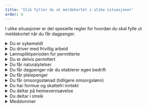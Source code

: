```yaml
---
title: 'Slik fyller du ut meldekortet i ulike situasjoner'
order: 4
---
```


I ulike situasjoner er det spesielle regler for hvordan du skal fylle ut meldekortet når du får dagpenger.

<div class='accordion'>
  <details>
    <summary>Du er sykemeldt</summary>
    {% prose %}{% endprose %}
  </details>
  <details>
    <summary>Du driver med frivillig arbeid</summary>
    {% prose %}{% endprose %}
  </details>
  <details>
    <summary>Lønnspliktperioden for permitterte</summary>
    {% prose %}{% endprose %}
  </details>
  <details>
    <summary>Du er delvis permittert</summary>
    {% prose %}{% endprose %}
  </details>
  <details>
    <summary>Du får naturalytelser</summary>
    {% prose %}{% endprose %}
  </details>
  <details>
    <summary>Du får dagpenger når du etablerer egen bedrift</summary>
    {% prose %}{% endprose %}
  </details>
  <details>
    <summary>Du får pleiepenger</summary>
    {% prose %}{% endprose %}
  </details>
  <details>
    <summary>Du får omsorgsstønad (tidligere omsorgslønn)</summary>
    {% prose %}{% endprose %}
  </details>
  <details>
    <summary>Du har formue og skattefri inntekt</summary>
    {% prose %}{% endprose %}
  </details>
  <details>
    <summary>Du deltar på heimevernsøvelse</summary>
    {% prose %}{% endprose %}
  </details>
  <details>
    <summary>Du deltar i streik</summary>
    {% prose %}{% endprose %}
  </details>
  <details>
    <summary>Meddommer</summary>
    {% prose %}{% endprose %}
  </details>
</div>











